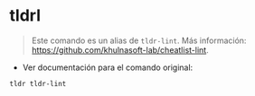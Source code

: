 # tldrl

> Este comando es un alias de `tldr-lint`.
> Más información: <https://github.com/khulnasoft-lab/cheatlist-lint>.

- Ver documentación para el comando original:

`tldr tldr-lint`
